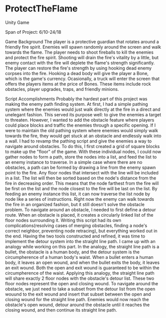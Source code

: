 # ProtectTheFlame
Unity Game

Span of Project: 6/10-24/18

Game Background
  The player is a protective guardian that rotates around a friendly fire spirit. Enemies will spawn randomly around the screen and walk towards the flame. The player needs to shoot fireballs to kill the enemies and protect the fire spirit. Shooting will drain the fire's vitality by a little, but enemy contact with the fire will deplete the flame's strength significantly. The player can restore the fire's strength by using hooking dead enemy corpses into the fire. Hooking a dead body will give the player a Bone, which is the game's currency. Ocasionally, a truck will enter the screen that offers the players items at the price of Bones. These items include rock obstacles, player upgrades, traps, and friendly minions. 

Script Accomplishments
  Probably the hardest part of this project was making the enemy path finding system. At first, I had a simple pathing system where the enemies would just walk directly at the fire in a direct and unelegant fashion. This served its purpose well: to give the enemies a target to threaten. However, I wanted to add the obstacle feature where players could place blocks and traffic the enemies through a specific opening. If I were to maintain the old pathing system where enemies would simply walk towards the fire, they would get stuck at an obstacle and endlessly walk into a wall. I had to revamp the pathing script and give the enemies a way to navigate around obstacles.
  To do this, I first created a grid of square blocks to make up the "floor" of the game. With these individual nodes, I could now gather nodes to form a path, store the nodes into a list, and feed the list to an enemy instance to traverse. In a simple case where there are no obstacles, a path can be formed by drawing a line from the enemy spawn point to the fire. Any floor nodes that intersect with the line will be included in a list. The list will then be sorted based on the node's distance from the fire in decreasing order. This means that the node farthest from the fire will be first on the list and the node closest to the fire will be last on the list. By feeding an enemy instance this list, it can now traverse the list node by node like a series of instructions. Right now the enemy can walk towards the fire in an organized fashion, but it still doesn't solve the obstacle problem. To navigate around an obstacle, I needed to first define a detour route. When an obstacle is placed, it creates a circularly linked list of the floor nodes surrounding it. Writing this script had its own complications(resolving cases of merging obstacles, finding a node's correct neighbor, preventing node retracing), but everything worked out in the end. 
  Having the two tools constructed and refined, it was time to implement the detour system into the straight line path. I came up with an analogy while working on this part. In the analogy, the straight line path is a bullet, the obstacle is a human body, and the detour system is the circumpherence of a human body's waist. When a bullet enters a human body, it leaves an open wound, and when the bullet exits the body, it leaves an exit wound. Both the open and exit wound is guaranteed to be within the circumpherence of the waist. Applying this analogy, the straight line path will share exactly 2 floor nodes with the obstacle's detour list. These two floor nodes represent the open and closing wound. To navigate around the obstacle, we just need to take a subset from the detour list from the open wouund to the exit wound and insert that subset between the open and closing wound for the straight line path. Enemies would now reach the obstacle's open wound, detour around the obstacle until it reaches the closing wound, and then continue its straight line path. 
